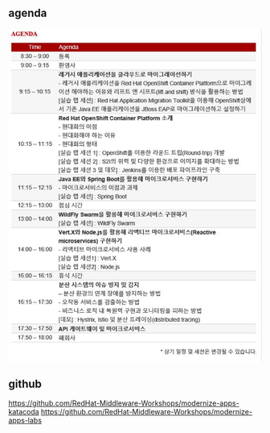 ## agenda
![markdown_example](images/agenda.JPG)

## github
https://github.com/RedHat-Middleware-Workshops/modernize-apps-katacoda
https://github.com/RedHat-Middleware-Workshops/modernize-apps-labs

